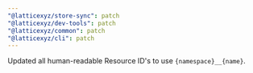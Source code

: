 ```yaml
---
"@latticexyz/store-sync": patch
"@latticexyz/dev-tools": patch
"@latticexyz/common": patch
"@latticexyz/cli": patch
---
```


Updated all human-readable Resource ID's to use `{namespace}__{name}`.

